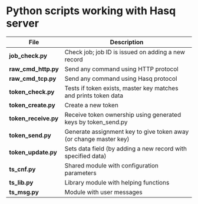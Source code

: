 Python scripts working with Hasq server
=======================================

| File               | Description                                              |
|--------------------|----------------------------------------------------------|
|**job_check.py**    | Check job; job ID is issued on adding a new record       |
|**raw_cmd_http.py** | Send any command using HTTP protocol                     |
|**raw_cmd_tcp.py**  | Send any command using Hasq protocol                     |
|**token_check.py**  | Tests if token exists, master key matches and prints token data |
|**token_create.py** | Create a new token                                              |
|**token_receive.py**| Receive token ownership using generated keys by token_send.py   |
|**token_send.py**   | Generate assignment key to give token away (or change master key)|
|**token_update.py** | Sets data field (by adding a new record with specified data)     |
|**ts_cnf.py**       | Shared module with configuration parameters                      |
|**ts_lib.py**       | Library module with helping functions                            |
|**ts_msg.py**       | Module with user messages                                        |
